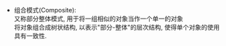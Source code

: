 - 组合模式(Composite):  
  又称部分整体模式, 用于将一组相似的对象当作一个单一的对象  
  将对象组合成树状结构, 以表示"部分-整体"的层次结构, 使得单个对象的使用具有一致性.  
